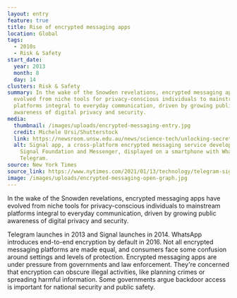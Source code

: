 ```yaml
---
layout: entry
feature: true
title: Rise of encrypted messaging apps
location: Global
tags:
  - 2010s
  - Risk & Safety
start_date:
  year: 2013
  month: 8
  day: 14
clusters: Risk & Safety
summary: In the wake of the Snowden revelations, encrypted messaging apps have
  evolved from niche tools for privacy-conscious individuals to mainstream
  platforms integral to everyday communication, driven by growing public
  awareness of digital privacy and security.
media:
  thumbnail: /images/uploads/encrypted-messaging-entry.jpg
  credit: Michele Ursi/Shutterstock
  link: https://newsroom.unsw.edu.au/news/science-tech/unlocking-secret-private-messaging-apps
  alt: Signal app, a cross-platform encrypted messaging service developed by the
    Signal Foundation and Messenger, displayed on a smartphone with Whatsapp and
    Telegram.
source: New York Times
source_link: https://www.nytimes.com/2021/01/13/technology/telegram-signal-apps-big-tech.html
image: /images/uploads/encrypted-messaging-open-graph.jpg
---
```

In the wake of the Snowden revelations, encrypted messaging apps have evolved from niche tools for privacy-conscious individuals to mainstream platforms integral to everyday communication, driven by growing public awareness of digital privacy and security. 

Telegram launches in 2013 and Signal launches in 2014. WhatsApp introduces end-to-end encryption by default in 2016. Not all encrypted messaging platforms are made equal, and consumers face some confusion around settings and levels of protection. Encrypted messaging apps are under pressure from governments and law enforcement. They're concerned that encryption can obscure illegal activities, like planning crimes or spreading harmful information. Some governments argue backdoor access is important for national security and public safety.